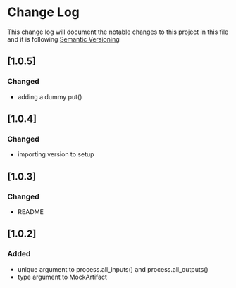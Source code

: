 # Change Log

This change log will document the notable changes to this project in this file and it is following [Semantic Versioning](https://semver.org/)

## [1.0.5]

### Changed
- adding a dummy put()

## [1.0.4]

### Changed
- importing version to setup

## [1.0.3]

### Changed
- README

## [1.0.2]

### Added
- unique argument to process.all_inputs() and process.all_outputs()
- type argument to MockArtifact
